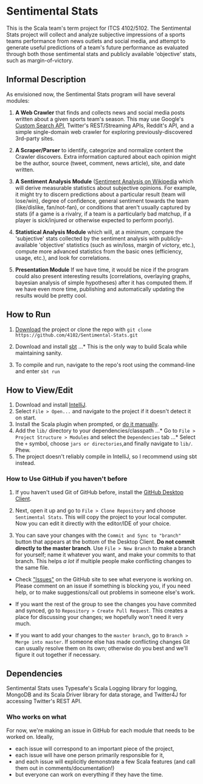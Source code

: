 # Sentimental Stats
This is the Scala team's term project for ITCS 4102/5102. The Sentimental Stats project will collect and analyze subjective impressions of a sports teams performance from news outlets and social media, and attempt to generate useful predictions of a team's future performance as evaluated through both those sentimental stats and publicly available 'objective' stats, such as margin-of-victory.


## Informal Description
As envisioned now, the Sentimental Stats program will have several modules:

1. **A Web Crawler** that finds and collects news and social media posts written about a given sports team's season. This may use Google's [Custom Search API](https://developers.google.com/custom-search/json-api/v1/overview), Twitter's REST/Streaming APIs, Reddit's API, and a simple single-domain web crawler for exploring previously-discovered 3rd-party sites.

2. **A Scraper/Parser** to identify, categorize and normalize content the Crawler discovers. Extra information captured about each opinion might be the author, source (tweet, comment, news article), site, and date written.

3. **A Sentiment Analysis Module** ([Sentiment Analysis on Wikipedia](https://en.wikipedia.org/wiki/Sentiment_analysis) which will derive measurable statistics about subjective opinions. For example, it might try to discern predictions about a particular result (team will lose/win), degree of confidence, general sentiment towards the team (like/dislike, fan/not-fan), or conditions that aren't usually captured by stats (if a game is a rivalry, if a team is a particularly bad matchup, if a player is sick/injured or otherwise expected to perform poorly).

4. **Statistical Analysis Module** which will, at a minimum, compare the 'subjective' stats collected by the sentiment analysis with publicly-available 'objective' statistics (such as win/loss, margin of victory, etc.), compute more advanced statistics from the basic ones (efficiency, usage, etc.), and look for correlations.

5. **Presentation Module** If we have time, it would be nice if the program could also present interesting results (correlations, overlaying graphs, bayesian analysis of simple hypotheses) after it has computed them. If we have even more time, publishing and automatically updating the results would be pretty cool.

## How to Run

1. [Download](https://github.com/4102/Sentimental-Stats/archive/master.zip) the project or clone the repo with `git clone https://github.com/4102/Sentimental-Stats.git`

2. Download and install [sbt](http://www.scala-sbt.org/download.html)
...* This is the only way to build Scala while maintaining sanity.

4. To compile and run, navigate to the repo's root using the command-line and enter `sbt run`

## How to View/Edit

1. Download and install [IntelliJ](https://www.jetbrains.com/idea/#chooseYourEdition).
2. Select `File > Open...` and navigate to the project if it doesn't detect it on start.
3. Install the Scala plugin when prompted, or [do it manually](https://www.jetbrains.com/help/idea/2016.1/enabling-and-disabling-plugins.html).
4. Add the `lib/` directory to your dependencies/classpath
...* Go to `File > Project Structure > Modules` and select the `Dependencies` tab
...* Select the `+` symbol, choose `jars or directories`,and finally navigate to `lib/`. Phew.
5. The project doesn't reliably compile in IntelliJ, so I recommend using sbt instead.

### How to Use GitHub if you haven't before

1. If you haven't used Git of GitHub before, install the [GitHub Desktop Client](https://desktop.github.com/).

2. Next, open it up and go to `File > Clone Repository` and choose `Sentimental Stats`. This will copy the project to your local computer. Now you can edit it directly with the editor/IDE of your choice.

3. You can save your changes with the `Commit and Sync to "branch"` button that appears at the bottom of the Desktop Client. **Do not commit directly to the master branch**. Use `File > New Branch` to make a branch for yourself; name it whatever you want, and make your commits to that branch. This helps *a lot* if multiple people make conflicting changes to the same file.

* Check ["Issues"](https://github.com/4102/Sentimental-Stats/issues) on the GitHub site to see what everyone is working on. Please comment on an issue if something is blocking you, if you need help, or to make suggestions/call out problems in someone else's work.

* If you want the rest of the group to see the changes you have commited and synced, go to `Repository > Create Pull Request`. This creates a place for discussing your changes; we hopefully won't need it very much.

* If you want to add your changes to the `master branch`, go to `Branch > Merge into master`. If someone else has made conflicting changes Git can usually resolve them on its own; otherwise do you best and we'll figure it out together if necessary.

## Dependencies
Sentimental Stats uses Typesafe's Scala Logging library for logging, MongoDB and its Scala Driver library for data storage, and Twitter4J for accessing Twitter's REST API.

### Who works on what

For now, we're making an issue in GitHub for each module that needs to be worked on. Ideally, 
* each issue will correspond to an important piece of the project,
* each issue will have one person primarily responsible for it, 
* and each issue will explicitly demonstrate a few Scala features (and call them out in comments/documentation!)
* but everyone can work on everything if they have the time.
